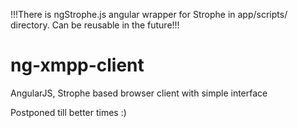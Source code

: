 !!!There is ngStrophe.js angular wrapper for Strophe in app/scripts/ directory. Can be reusable in the future!!!
# ng-xmpp-client

AngularJS, Strophe based browser client with simple interface

Postponed till better times :) 
